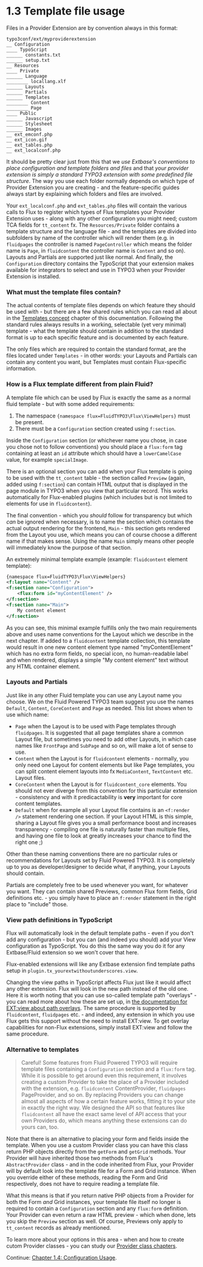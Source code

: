 1.3 Template file usage
=======================

Files in a Provider Extension are by convention always in this format:

```
typo3conf/ext/myproviderextension
__ Configuration
____ TypoScript
______ constants.txt
______ setup.txt
__ Resources
____ Private
______ Language
________ locallang.xlf
______ Layouts
______ Partials
______ Templates
________ Content
________ Page
____ Public
______ Javascript
______ Stylesheet
______ Images
__ ext_emconf.php
__ ext_icon.gif
__ ext_tables.php
__ ext_localconf.php
```

It should be pretty clear just from this that we _use Extbase's conventions to place configuration and template folders and files_
and that _your provider extension is simply a standard TYPO3 extension with some predefined file structure_. The way you use each
folder normally depends on which type of Provider Extension you are creating - and the feature-specific guides always start by
explaining which folders and files are involved.

Your `ext_localconf.php` and `ext_tables.php` files will contain the various calls to Flux to register which types of Flux
templates your Provider Extension uses - along with any other configuration you might need; custom TCA fields for `tt_content` fx.
The `Resources/Private` folder contains a template structure and the language file - and the templates are divided into subfolders
by name of the controller which will render them (e.g. in `fluidpages` the controller is named `PageController` which means the
folder name is `Page`, in `fluidcontent` the controller name is `Content` and so on). Layouts and Partials are supported just like
normal. And finally, the `Configuration` directory contains the TypoScript that your extension makes available for integrators to
select and use in TYPO3 when your Provider Extension is installed.

### What must the template files contain?

The actual contents of template files depends on which feature they should be used with - but there are a few shared rules which
you can read all about in the [Templates concept](../2.Templating/2.2.CreatingTemplateFiles/2.2.1.CommonFileStructure.md) chapter
of this documentation. Following the standard rules always results in a working, selectable (yet very minimal) template - what the
template should contain in addition to the standard format is up to each specific feature and is documented by each feature.

The only files which are required to contain the standard format, are the files located under `Templates` - in other words: your
Layouts and Partials can contain any content you want, but Templates must contain Flux-specific information.

### How is a Flux template different from plain Fluid?

A template file which can be used by Flux is exactly the same as a normal fluid template - but with some added requirements:

1. The namespace `{namespace flux=FluidTYPO3\Flux\ViewHelpers}` must be present.
2. There must be a `Configuration` section created using `f:section`.

Inside the `Configuration` section (or whichever name you chose, in case you chose not to follow conventions) you should place
a `flux:form` tag containing at least an `id` attribute which should have a `lowerCamelCase` value, for example `specialImage`.

There is an optional section you can add when your Flux template is going to be used with the `tt_content` table - the section
called `Preview` (again, added using `f:section`) can contain HTML output that is displayed in the page module in TYPO3 when you
view that particular record. This works automatically for Flux-enabled plugins (which includes but is not limited to elements
for use in `fluidcontent`).

The final convention - which you *should* follow for transparency but which *can* be ignored when necessary, is to name the
section which contains the actual output rendering for the frontend, `Main` - this section gets rendered from the Layout you use,
which means you can of course choose a different name if that makes sense. Using the name `Main` simply means other people will
immediately know the purpose of that section.

An extremely minimal template example (example: `fluidcontent` element template):

```xml
{namespace flux=FluidTYPO3\Flux\ViewHelpers}
<f:layout name="Content" />
<f:section name="Configuration">
    <flux:form id="myContentElement" />
</f:section>
<f:section name="Main">
    My content element
</f:section>
```

As you can see, this minimal example fulfills only the two main requirements above and uses name conventions for the Layout which
we describe in the next chapter. If added to a `fluidcontent` template collection, this template would result in one new content
element type named "myContentElement" which has no extra form fields, no special icon, no human-readable label and when rendered,
displays a simple "My content element" text without any HTML container element.

### Layouts and Partials

Just like in any other Fluid template you can use any Layout name you choose. We on the Fluid Powered TYPO3 team suggest you use
the names `Default`, `Content`, `CoreContent` and `Page` as needed. This list shows when to use which name:

* `Page` when the Layout is to be used with Page templates through `fluidpages`. It is suggested that all page templates share a
  common Layout file, but sometimes you need to add other Layouts, in which case names like `FrontPage` and `SubPage` and so on,
  will make a lot of sense to use.
* `Content` when the Layout is for `fluidcontent` elements - normally, you only need one Layout for content elements but like Page
  templates, you can split content element layouts into fx `MediaContent`, `TextContent` etc. Layout files.
* `CoreContent` when the Layout is for `fluidcontent_core` elements. You should not ever diverge from this convention for this
  particular extension - consistency and with it predicactability is **very** important for core content templates.
* `Default` when for example all your Layout file contains is an `<f:render />` statement rendering one section. If your Layout
  HTML is this simple, sharing a Layout file gives you a small performance boost and increases transparency - compiling one file
  is naturally faster than multiple files, and having one file to look at greatly increases your chance to find the right one ;)

Other than these naming conventions there are no particular rules or recommendations for Layouts set by Fluid Powered TYPO3. It is
completely up to you as developer/designer to decide what, if anything, your Layouts should contain.

Partials are completely free to be used whenever you want, for whatever you want. They can contain shared Previews, common Flux
form fields, Grid definitions etc. - you simply have to place an `f:render` statement in the right place to "include" those.

### View path definitions in TypoScript

Flux will automatically look in the default template paths - even if you don't add any configuration - but you can (and indeed you
should) add your View configuration as TypoScript. You do this the same way you do it for any Extbase/Fluid extension so we won't
cover that here.

Flux-enabled extensions will like any Extbase extension find template paths setup in `plugin.tx_yourextwithoutunderscores.view`.

Changing the view paths in TypoScript affects Flux just like it would affect any other extension. Flux will look in the new path
instead of the old one. Here it is worth noting that you can use so-called template path "overlays" - you can read more about how
these are set up, in [the documentation for EXT:view about path overlays](https://github.com/FluidTYPO3/view#template-path-overlays).
The same procedure is supported by `fluidcontent`, `fluidpages` etc. - and indeed, any extension in which you use Flux gets this
support without the need to install EXT:view. To get overlay capabilities for non-Flux extensions, simply install EXT:view and
follow the same procedure.

### Alternative to templates

> Careful! Some features from Fluid Powered TYPO3 will require template files containing a `Configuration` section and a
> `flux:form` tag. While it is possible to get around even this requirement, it involves creating a custom Provider to take the
> place of a Provider included with the extension, e.g. `fluidcontent` ContentProvider, `fluidpages` PageProvider, and so on.
> By replacing Providers you can change almost all aspects of how a certain feature works, fitting it to your site in exactly the
> right way. We designed the API so that features like `fluidcontent` all have the exact same level of API access that your own
> Providers do, which means anything these extensions can do yours can, too.

Note that there is an alternative to placing your form and fields inside the template. When you use a custom Provider class you
can have this class return PHP objects directly from the `getForm` and `getGrid` methods. Your Provider will have inherited those
two methods from Flux's `AbstractProvider` class - and in the code inherited from Flux, your Provider will by default look into
the template file for a Form and Grid instance. When you override either of these methods, reading the Form and Grid respectively,
does not have to require reading a template file.

What this means is that if you return native PHP objects from a Provider for both the Form *and* Grid instances, your template
file itself no longer is required to contain a `Configuration` section and any `flux:form` definition. Your Provider can even
return a raw HTML preview - which when done, lets you skip the `Preview` section as well. Of course, Previews only apply to
`tt_content` records as already mentioned.

To learn more about your options in this area - when and how to create cutom Provider classes - you can study our
[Provider class chapters](../3.AdvancedProviders/3.2.CustomFluxProviders/3.2.1.UseCasesProviders.md).

Continue: [Chapter 1.4: Configuration Usage](1.4.ConfigurationUsage.md).

